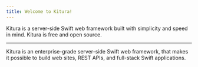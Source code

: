 ```yaml
---
title: Welcome to Kitura!
---
```


Kitura is a server-side Swift web framework built with simplicity and speed in mind. Kitura is free and open source.

---

Kitura is an enterprise-grade server-side Swift web framework, that makes it possible to build web sites, REST APIs, and full-stack Swift applications.
